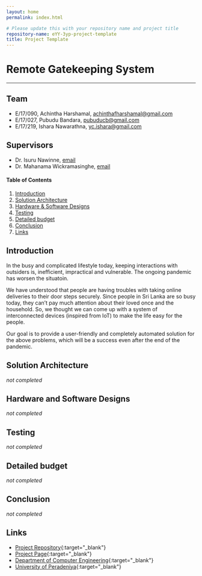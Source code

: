 ```yaml
---
layout: home
permalink: index.html

# Please update this with your repository name and project title
repository-name: eYY-3yp-project-template
title: Project Template
---
```


[comment]: # "This is the standard layout for the project, but you can clean this and use your own template"

# Remote Gatekeeping System

---

## Team
-  E/17/090, Achintha Harshamal, <achinthafharshamal@gmail.com>
-  E/17/027, Pubudu Bandara, <pubuducb@gmail.com>
-  E/17/219, Ishara Nawarathna, <yc.ishara@gmail.com>

## Supervisors
- Dr. Isuru Nawinne, [email](mailto:isurunawinne@eng.pdn.ac.lk)
- Dr. Mahanama Wickramasinghe, [email](mailto:mahanamaw@eng.pdn.ac.lk)

<!-- Image (photo/drawing of the final hardware) should be here -->

<!-- This is a sample image, to show how to add images to your page. To learn more options, please refer [this](https://projects.ce.pdn.ac.lk/docs/faq/how-to-add-an-image/) -->

<!-- ![Sample Image](./images/sample.png) -->

#### Table of Contents
1. [Introduction](#introduction)
2. [Solution Architecture](#solution-architecture )
3. [Hardware & Software Designs](#hardware-and-software-designs)
4. [Testing](#testing)
5. [Detailed budget](#detailed-budget)
6. [Conclusion](#conclusion)
7. [Links](#links)

## Introduction

In the busy and complicated lifestyle today, keeping interactions with outsiders is, inefficient, impractical and vulnerable.
The ongoing pandemic has worsen the situatoin. 

We have understood that people are having troubles with taking online deliveries to their door steps securely.
Since people in Sri Lanka are so busy today, they can’t pay much attention about their loved once and the household.
So, we thought we can come up with a system of interconnected devices (inspired from IoT) to make the life easy for the people.

Our goal is to provide a user-friendly and completely automated solution for the above problems, which will be a success even after the end of the pandemic.

## Solution Architecture

_not completed_
<!--High level diagram + description-->

## Hardware and Software Designs

_not completed_
<!--Detailed designs with many sub-sections-->

## Testing

_not completed_
<!--Testing done on hardware and software, detailed + summarized results-->

## Detailed budget

_not completed_
<!--
All items and costs

| Item          | Quantity  | Unit Cost  | Total  |
| ------------- |:---------:|:----------:|-------:|
| Sample item   | 5         | 10 LKR     | 50 LKR | 
-->

## Conclusion

_not completed_
<!--What was achieved, future developments, commercialization plans-->

## Links

- [Project Repository](https://github.com/cepdnaclk/e17-3yp-Remote-Gatekeeping-System){:target="_blank"}
- [Project Page](https://cepdnaclk.github.io/e17-3yp-Remote-Gatekeeping-System){:target="_blank"}
- [Department of Computer Engineering](http://www.ce.pdn.ac.lk/){:target="_blank"}
- [University of Peradeniya](https://eng.pdn.ac.lk/){:target="_blank"}

[//]: # (Please refer this to learn more about Markdown syntax)
[//]: # (https://github.com/adam-p/markdown-here/wiki/Markdown-Cheatsheet)
